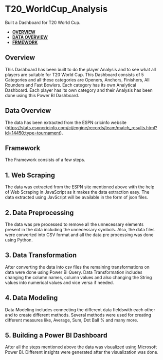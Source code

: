 # T20_WorldCup_Analysis
Built a Dashboard for T20 World Cup.

-  [**OVERVIEW**](https://github.com/ananyasaxenaaa23/T20_WorldCup_Analysis/edit/main/README.md#overview)
-  [**DATA OVERVIEW**](https://github.com/ananyasaxenaaa23/T20_WorldCup_Analysis/edit/main/README.md#dataoverview)
-  [**FRMEWORK**](https://github.com/ananyasaxenaaa23/T20_WorldCup_Analysis/edit/main/README.md)


## Overview
This Dashboard has been built to do the player Analysis and to see what all players are suitable for T20 World Cup. This Dashboard consists of 5 Categories and all these categories are Openers, Anchors, Finishers, All Rounders and Fast Bowlers.
Each category has its own Analytical Dashboard. Each player has its own category and their Analysis has been done using this Power BI Dashboard.



## Data Overview
The data has been extracted from the ESPN cricinfo website (https://stats.espncricinfo.com/ci/engine/records/team/match_results.html?id=14450;type=tournament).



## Framework
The Framework consists of a few steps.

## 1. Web Scraping
The data was extracted from the ESPN site mentioned above with the help of Web Scraping in JavaScript as it makes the data extraction easy. The data extracted using JavScript will be available in the form of json files.

## 2. Data Preprocessing
The data was pre processed to remove all the unnecessary elements present in the data including the unnecessary symbols. Also, the data files were converted into CSV format and all the data pre processing was done using Python. 

## 3. Data Transformation
After converting the data into csv files the remaining transformations on data were done using Power BI Query. Data Transformation includes changing the column names, column values and also changing the String values into numerical values and vice versa if needed. 

## 4. Data Modeling
Data Modeling includes connecting the different data fieldswith each other and to create different methods. Several methods were used for creating different measures like, Average, Sum, Dot Ball % and many more.

## 5. Building a Power BI Dashboard
After all the steps mentioned above the data was visualized using Microsoft Power BI. Different insights were generated after the visualization was done.


